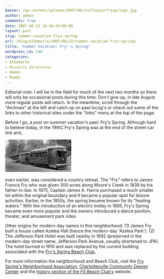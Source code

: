 ```yaml
---
banner: /wp-content/uploads/2007/06/trolleycarfrysprings.jpg
author: admin
comments: true
date: 2007-06-22 16:58:42+00:00
layout: post
slug: summer-vacation-frys-spring
url: /blog/albemarle/2007/06/22/summer-vacation-frys-spring/
title: 'Summer Vacation: Fry''s Spring'
wordpress_id: 140
categories:
- Albemarle
- Historic Structures
- Names
- Roads
---
```


Editorial note: I will be in the field for much of the next two months so there will only be occasional posts during this time. Don't give up, in late August more regular posts will return. In the meantime, scroll through the "Archives" at the left and catch up on past locog's or check out some of the links to other historical sites under the "links" menu at the top of the page.




Before I go, a post on summer vacation's past: Fry's Spring. Although hard to believe today, in the 19thC Fry's Spring was at the end of the street-car line and, 

![Dukeâ€™s Trolley to Fryâ€™s Spring (Duke Collection, University of Virginia Library)](/wp-content/uploads/2007/06/trolleycarfrysprings.jpg)

even earlier, was considered a country retreat. The "Fry" refers to James Francis Fry who was given 300 acres along Moore's Creek in 1839 by his father-in-law. In 1875, Captain James A. Harris purchased a much smaller lot within the original boundary and it became a popular spot for leisure activities. Earlier, in the 1850s, the spring became known for its "healing waters." With the introduction of an electric trolley in 1895, Fry's Spring became even more popular and the owners introduced a dance pavilion, theater, and amusement park rides.  

Other origins for modern-day names in this neighborhood: (1) James Fry built a house called Azelea Hall (hence the modern-day 'Azelea Park'). (2) The Jefferson Park Hotel was built nearby in 1892 (preserved in the modern-day street name, Jefferson Park Avenue, usually shortened to JPA). The hotel burned in 1910 and was replaced by the current building associated with the [Fry's Spring Beach Club.](http://fsbc.net/)




For more information the neighborhood and Beach Club, visit the [Fry Spring's Neighborhood Association](http://avenue.org/fsna/news.html),  [Charlottesville Community Design Center](http://cvilledesign.org/neighborhoods//index.cfm/fuseaction/viewpage/page_id/58?CFID=&CFTOKEN=&) and the [history section of the FS Beach Club's](http://fsbc.net/about_history.html) website.



